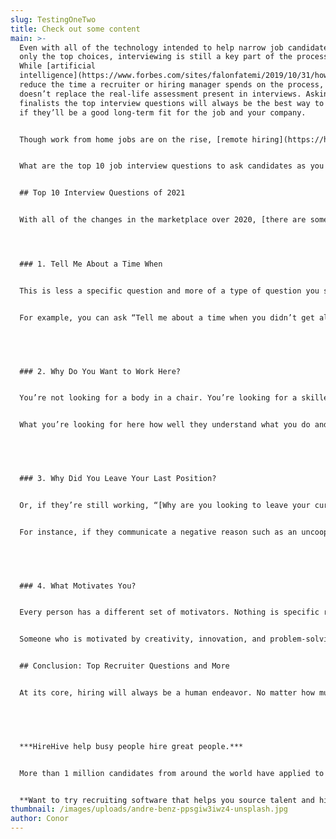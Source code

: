 ```yaml
---
slug: TestingOneTwo
title: Check out some content
main: >-
  Even with all of the technology intended to help narrow job candidates down to
  only the top choices, interviewing is still a key part of the process.
  While [artificial
  intelligence](https://www.forbes.com/sites/falonfatemi/2019/10/31/how-ai-is-uprooting-recruiting/?sh=3dee9c4046ce) can
  reduce the time a recruiter or hiring manager spends on the process, it
  doesn’t replace the real-life assessment present in interviews. Asking your
  finalists the top interview questions will always be the best way to determine
  if they’ll be a good long-term fit for the job and your company.


  Though work from home jobs are on the rise, [remote hiring](https://hirehive.com/remote-hiring-trends-2021-future-of-recruiting/) also requires a determination of the candidate’s fit with the company culture as well as aspects of what it means to self-manage and work independently and on a remote team.


  What are the top 10 job interview questions to ask candidates as you make your hiring decisions this year?![top 10 interview questions for recruiters](https://hirehive.com/wp-content/uploads/2021/02/top-10-interview-questions-for-recruiters-400x400.png)


  ## Top 10 Interview Questions of 2021


  With all of the changes in the marketplace over 2020, [there are some tried-and-true questions](https://www.diverse-employment.co.uk/interview-questions) as well as new ideas that you’ll need to convey in an interview. These questions may be about their experience, aptitude, productivity, diversity, and exposure to remote work. Here are the top 10 interview questions that will help you make smart hiring decisions in 2021.




  ### 1. Tell Me About a Time When


  This is less a specific question and more of a type of question you should always be asking in interviews. It’s a category known as [behavioral interviewing](https://www.thebalancecareers.com/behavioral-job-interview-questions-2059620). They’re designed to encourage the candidate to think on their feet and give you an example of an experience they’ve had on the job.


  For example, you can ask “Tell me about a time when you didn’t get along with your coworkers. How did you handle that?” Or, “Tell me about a time when a project didn’t go according to plan. How did you get back on track?”


   


  ### 2. Why Do You Want to Work Here?


  You’re not looking for a body in a chair. You’re looking for a skilled professional interested in working with your business specifically. So put the onus on them to communicate their interest level to you. There’s no right answer, but you will see how much work they’ve done ahead of their interview.


  What you’re looking for here how well they understand what you do and, potentially, your work culture. You want to see how they convey that your company is the right company for this stage of their career.


   


  ### 3. Why Did You Leave Your Last Position?


  Or, if they’re still working, “[Why are you looking to leave your current position](https://www.indeed.com/career-advice/interviewing/answering-why-you-left-your-last-job)?” Their answer will give you a lot of background information that could help you decide if they’ll be a good fit for your organization.


  For instance, if they communicate a negative reason such as an uncooperative boss, you may have questions about their ability to work well as a part of your team. Instead, look for candidates to provide positive reasons rather than negative ideas.


   


  ### 4. What Motivates You?


  Every person has a different set of motivators. Nothing is specific right or wrong, but some may be more compatible with your specific office environment. It’s important to understand what drives a potential candidate to see if they match your company’s values.


  Someone who is motivated by creativity, innovation, and problem-solving may not thrive in a traditionally professional environment where the following procedure is the primary motivating factor.


  ## Conclusion: Top Recruiter Questions and More


  At its core, hiring will always be a human endeavor. No matter how much we begin to rely on artificial intelligence or virtual workplaces, interaction is key. Recruiters and hiring managers will need to ask the questions that get to the core of each person’s motivation, productivity, and interest in the job. Knowing the top 10 questions to ask in an interview is one very important step in the right direction.


   


  ***HireHive help busy people hire great people.***


  More than 1 million candidates from around the world have applied to companies through the [HireHive Recruiting software](http://hirehive.com/).


  **Want to try recruiting software that helps you source talent and hire the best candidates?** [Sign up for a demo today](https://my.hirehive.io/register?utm_source=https%3a%2f%2fwww.google.com%2f?utm_source=https%3A%2F%2Fwww.google.com%2F).
thumbnail: /images/uploads/andre-benz-ppsgiw3iwz4-unsplash.jpg
author: Conor
---
```

